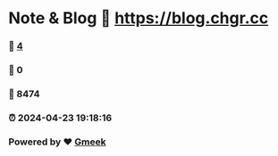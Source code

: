 # Note & Blog :link: https://blog.chgr.cc 
### :page_facing_up: [4](https://blog.chgr.cc/tag.html) 
### :speech_balloon: 0 
### :hibiscus: 8474 
### :alarm_clock: 2024-04-23 19:18:16 
### Powered by :heart: [Gmeek](https://github.com/Meekdai/Gmeek)
